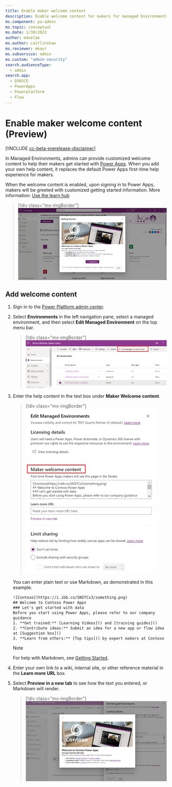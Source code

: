 ```yaml
---
title: Enable maker welcome content
description: Enable welcome content for makers for managed Environments.
ms.component: pa-admin
ms.topic: conceptual
ms.date: 1/30/2023
author: mduelae
ms.author: caitlinshaw
ms.reviewer: mkaur
ms.subservice: admin
ms.custom: "admin-security"
search.audienceType: 
  - admin
search.app:
  - D365CE
  - PowerApps
  - Powerplatform
  - Flow
---
```

# Enable maker welcome content (Preview)

[!INCLUDE [cc-beta-prerelease-disclaimer](../includes/cc-beta-prerelease-disclaimer.md)]


In Managed Environments, admins can provide customized welcome content to help their makers get started with [Power Apps](https://make.powerapps.com). When you add your own help content, it replaces the default Power Apps first-time help experience for makers. 

When the welcome content is enabled, upon signing in to Power Apps, makers will be greeted with customized getting started information. More information: [Use the learn hub](/power-apps/maker/common/learn-hub#from-your-org-preview)

> [!div class="mx-imgBorder"] 
> ![Welcome content for makers.](media/welcome/maker-welcome-1.png "Welcome content for makers") 

## Add welcome content

1. Sign in to the [Power Platform admin center](https://admin.powerplatform.microsoft.com).

2. Select **Environments** in the left navigation pane, select a managed environment, and then select **Edit Managed Environment** on the top menu bar.

   > [!div class="mx-imgBorder"] 
   > ![Edit Managed Environment.](media/welcome/edit-managed-environment.png "*Edit Managed Environment") 

3. Enter the help content in the text box under **Maker Welcome content**. 
 
    > [!div class="mx-imgBorder"] 
    > ![Enter your welcome content.](media/welcome/maker-welcome-2.png "Enter your welcome content") 
   
   
    You can enter plain text or use Markdown, as demonstrated in this example.
   
     ```
    ![Contoso](https://i.ibb.co/SNSTCx3/something.png)
    ## Welcome to Contoso Power Apps
    ### Let's get started with data
    Before you start using Power Apps, please refer to our company guidance
    1. **Get trained:** [Learning Videos]() and [training guides]()
    2. **Contribute ideas:** Submit an idea for a new app or flow idea at [Suggestion box]()
    3. **Learn from others:** [Top tips]() by expert makers at Contoso
    ```
    
    >[!NOTE]
    >For help with Markdown, see [Getting Started](https://www.markdownguide.org/getting-started/).

4. Enter your own link to a wiki, internal site, or other reference material in the **Learn more URL** box.

5. Select **Preview in a new tab** to see how the text you entered, or Markdown will render.

   > [!div class="mx-imgBorder"] 
   > ![Preview content.](media/welcome/maker-welcome-3.png "Preview content") 









 

